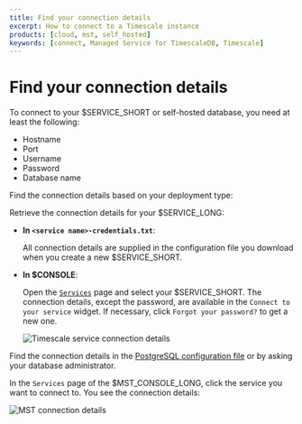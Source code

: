 ```yaml
---
title: Find your connection details
excerpt: How to connect to a Timescale instance
products: [cloud, mst, self_hosted]
keywords: [connect, Managed Service for TimescaleDB, Timescale]
---
```


# Find your connection details 

To connect to your $SERVICE_SHORT or self-hosted database, you need at least the following:

- Hostname
- Port
- Username
- Password
- Database name

Find the connection details based on your deployment type:

<Tabs label="Connection details">

<Tab title="Timescale Cloud">

Retrieve the connection details for your $SERVICE_LONG:

- **In `<service name>-credentials.txt`**: 

   All connection details are supplied in the configuration file you download when you create a new $SERVICE_SHORT. 

- **In $CONSOLE**:

   Open the [`Services`][console-services] page and select your $SERVICE_SHORT. The connection details, except the password, are available in the `Connect to your service` widget. If necessary, click `Forgot your password?` to get a new one.

   ![Timescale service connection details](https://assets.timescale.com/docs/images/timescale-service-connection-details.png)

</Tab>

<Tab title="Self-hosted TimescaleDB">

Find the connection details in the [PostgreSQL configuration file][postgres-config] or by asking your database administrator.

</Tab>

<Tab title="Managed Service for TimescaleDB">

In the `Services` page of the $MST_CONSOLE_LONG, click the service you want to connect to. You see the connection details:

![MST connection details](https://assets.timescale.com/docs/images/mst-connection-info.png)

</Tab>

</Tabs>

[console-services]: https://console.cloud.timescale.com/dashboard/services
[postgres-config]: https://www.postgresql.org/docs/current/runtime-config-file-locations.html
